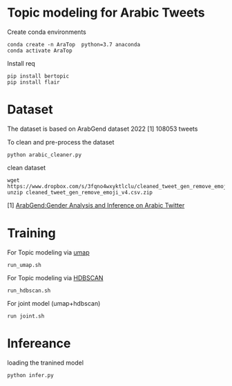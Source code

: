 # Topic modeling for Arabic Tweets


Create conda  environments

```
conda create -n AraTop  python=3.7 anaconda 
conda activate AraTop   
``` 


Install req 
```
pip install bertopic 
pip install flair  
``` 

# Dataset 
The dataset is based on ArabGend dataset 2022 [1] 108053 tweets 

To clean and pre-process the dataset 

```
python arabic_cleaner.py
```

clean dataset 
``` 
wget https://www.dropbox.com/s/3fqno4wxyktlclu/cleaned_tweet_gen_remove_emoji_v4.csv.zip 
unzip cleaned_tweet_gen_remove_emoji_v4.csv.zip
```

[1] [ArabGend:Gender Analysis and Inference on Arabic Twitter](https://aclanthology.org/2022.wnut-1.14.pdf)



# Training

For Topic modeling via [umap](https://umap-learn.readthedocs.io/en/latest/basic_usage.html)

```
run_umap.sh
```

For Topic modeling via [HDBSCAN](https://hdbscan.readthedocs.io/en/latest/how_hdbscan_works.html)

```
run_hdbscan.sh
``` 

For joint model (umap+hdbscan)

```
run joint.sh 
```


# Infereance 

loading the tranined model 

```
python infer.py
``` 


